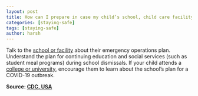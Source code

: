 ```yaml
---
layout: post
title: How can I prepare in case my child’s school, child care facility, or university is dismissed?
categories: [staying-safe]
tags: [staying-safe]
author: harsh
---
```


Talk to the [school or facility](https://www.cdc.govhttps//www.cdc.gov/coronavirus/2019-ncov/community/schools-childcare/guidance-for-schools.html) about their emergency operations plan. Understand the plan for continuing education and social services (such as student meal programs) during school dismissals. If your child attends a[ college or university](https://www.cdc.gov/coronavirus/2019-ncov/community/colleges-universities/index.html), encourage them to learn about the school’s plan for a COVID-19 outbreak.

**Source: [CDC, USA](https://www.cdc.gov/coronavirus/2019-ncov/faq.html)**